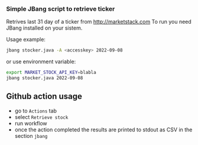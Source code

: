### Simple JBang script to retrieve ticker

Retrives last 31 day of a ticker from http://marketstack.com
To run you need JBang installed on your sistem.

Usage example:
```sh
jbang stocker.java -A <accesskey> 2022-09-08
```

or use environment variable:

```sh
export MARKET_STOCK_API_KEY=blabla
jbang stocker.java 2022-09-08
```


## Github action usage
- go to `Actions` tab
- select `Retrieve stock`
- run workflow
- once the action completed the results are printed to stdout as CSV in the section `jbang`